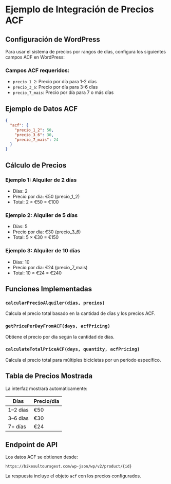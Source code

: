 # Ejemplo de Integración de Precios ACF

## Configuración de WordPress

Para usar el sistema de precios por rangos de días, configura los siguientes campos ACF en WordPress:

### Campos ACF requeridos:

- `precio_1_2`: Precio por día para 1-2 días
- `precio_3_6`: Precio por día para 3-6 días
- `precio_7_mais`: Precio por día para 7 o más días

## Ejemplo de Datos ACF

```json
{
  "acf": {
    "precio_1_2": 50,
    "precio_3_6": 30,
    "precio_7_mais": 24
  }
}
```

## Cálculo de Precios

### Ejemplo 1: Alquiler de 2 días

- Días: 2
- Precio por día: €50 (precio_1_2)
- Total: 2 × €50 = €100

### Ejemplo 2: Alquiler de 5 días

- Días: 5
- Precio por día: €30 (precio_3_6)
- Total: 5 × €30 = €150

### Ejemplo 3: Alquiler de 10 días

- Días: 10
- Precio por día: €24 (precio_7_mais)
- Total: 10 × €24 = €240

## Funciones Implementadas

### `calcularPrecioAlquiler(dias, precios)`

Calcula el precio total basado en la cantidad de días y los precios ACF.

### `getPricePerDayFromACF(days, acfPricing)`

Obtiene el precio por día según la cantidad de días.

### `calculateTotalPriceACF(days, quantity, acfPricing)`

Calcula el precio total para múltiples bicicletas por un período específico.

## Tabla de Precios Mostrada

La interfaz mostrará automáticamente:

| Días     | Precio/día |
| -------- | ---------- |
| 1–2 días | €50        |
| 3–6 días | €30        |
| 7+ días  | €24        |

## Endpoint de API

Los datos ACF se obtienen desde:

```
https://bikesultoursgest.com/wp-json/wp/v2/product/{id}
```

La respuesta incluye el objeto `acf` con los precios configurados.
